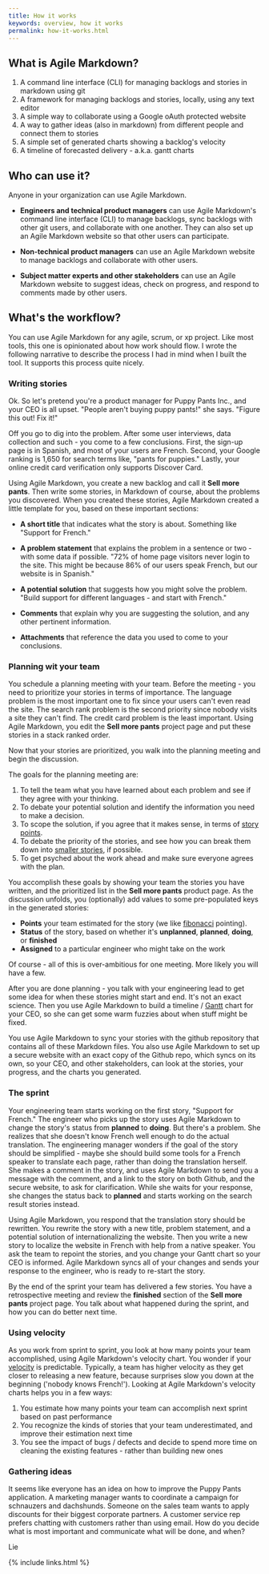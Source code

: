 ```yaml
---
title: How it works
keywords: overview, how it works
permalink: how-it-works.html
---
```


## What is Agile Markdown?

1. A command line interface (CLI) for managing backlogs and stories in markdown using git
2. A framework for managing backlogs and stories, locally, using any text editor
3. A simple way to collaborate using a Google oAuth protected website
4. A way to gather ideas (also in markdown) from different people and connect them to stories
5. A simple set of generated charts showing a backlog's velocity
6. A timeline of forecasted delivery - a.k.a. gantt charts

## Who can use it?

Anyone in your organization can use Agile Markdown.

- **Engineers and technical product managers** can use Agile Markdown's command line interface (CLI) to manage backlogs, sync backlogs with other git users, and collaborate with one another. They can also set up an Agile Markdown website so that other users can participate.

- **Non-technical product managers** can use an Agile Markdown website to manage backlogs and collaborate with other users.

- **Subject matter experts and other stakeholders** can use an Agile Markdown website to suggest ideas, check on progress, and respond to comments made by other users.

## What's the workflow?

You can use Agile Markdown for any agile, scrum, or xp project. Like most tools, this one is opinionated about how work should flow. I wrote the following narrative to describe the process I had in mind when I built the tool. It supports this process quite nicely.

### Writing stories

Ok. So let's pretend you're a product manager for Puppy Pants Inc., and your CEO is all upset. "People aren't buying puppy pants!" she says. "Figure this out! Fix it!"

Off you go to dig into the problem. After some user interviews, data collection and such - you come to a few conclusions. First, the sign-up page is in Spanish, and most of your users are French. Second, your Google ranking is 1,650 for search terms like, "pants for puppies." Lastly, your online credit card verification only supports Discover Card.

Using Agile Markdown, you create a new backlog and call it **Sell more pants**. Then write some stories, in Markdown of course, about the problems you discovered.  When you created these stories, Agile Markdown created a little template for you, based on these important sections:

- **A short title** that indicates what the story is about. Something like "Support for French."

- **A problem statement** that explains the problem in a sentence or two - with some data if possible. "72% of home page visitors never login to the site. This might be because 86% of our users speak French, but our website is in Spanish."

- **A potential solution** that suggests how you might solve the problem. "Build support for different languages - and start with French."

- **Comments** that explain why you are suggesting the solution, and any other pertinent information.

- **Attachments** that reference the data you used to come to your conclusions.

### Planning wit your team

You schedule a planning meeting with your team. Before the meeting - you need to prioritize your stories in terms of importance. The language problem is the most important one to fix since your users can't even read the site. The search rank problem is the second priority since nobody visits a site they can't find. The credit card problem is the least important. Using Agile Markdown, you edit the **Sell more pants** project page and put these stories in a stack ranked order.

Now that your stories are prioritized, you walk into the planning meeting and begin the discussion.

The goals for the planning meeting are:

1. To tell the team what you have learned about each problem and see if they agree with your thinking.
2. To debate your potential solution and identify the information you need to make a decision.
3. To scope the solution, if you agree that it makes sense, in terms of [story points](https://www.mountaingoatsoftware.com/blog/what-are-story-points).
4. To debate the priority of the stories, and see how you can break them down into [smaller stories](https://www.mountaingoatsoftware.com/blog/five-simple-but-powerful-ways-to-split-user-stories), if possible.
5. To get psyched about the work ahead and make sure everyone agrees with the plan.

You accomplish these goals by showing your team the stories you have written, and the prioritized list in the **Sell more pants** product page. As the discussion unfolds, you (optionally) add values to some pre-populated keys in the generated stories:

- **Points** your team estimated for the story (we like [fibonacci](http://www.velocitycounts.com/2013/05/why-do-high-performing-scrum-teams-tend-to-use-story-point-estimation/) pointing).
- **Status** of the story, based on whether it's **unplanned**, **planned**, **doing**, or **finished**
- **Assigned** to a particular engineer who might take on the work

Of course - all of this is over-ambitious for one meeting. More likely you will have a few.

After you are done planning - you talk with your engineering lead to get some idea for when these stories might start and end. It's not an exact science. Then you use Agile Markdown to build a timeline / [Gantt](https://en.wikipedia.org/wiki/Gantt_chart) chart for your CEO, so she can get some warm fuzzies about when stuff might be fixed.

You use Agile Markdown to sync your stories with the github repository that contains all of these Markdown files. You also use Agile Markdown to set up a secure website with an exact copy of the Github repo, which syncs on its own, so your CEO, and other stakeholders, can look at the stories, your progress, and the charts you generated.

### The sprint

Your engineering team starts working on the first story, "Support for French." The engineer who picks up the story uses Agile Markdown to change the story's status from **planned** to **doing**. But there's a problem. She realizes that she doesn't know French well enough to do the actual translation. The engineering manager wonders if the goal of the story should be simplified - maybe she should build some tools for a French speaker to translate each page, rather than doing the translation herself. She makes a comment in the story, and uses Agile Markdown to send you a message with the comment, and a link to the story on both Github, and the secure website, to ask for clarification.  While she waits for your response, she changes the status back to **planned** and starts working on the search result stories instead.

Using Agile Markdown, you respond that the translation story should be rewritten. You rewrite the story with a new title, problem statement, and a potential solution of internationalizing the website. Then you write a new story to localize the website in French with help from a native speaker. You ask the team to repoint the stories, and you change your Gantt chart so your CEO is informed. Agile Markdown syncs all of your changes and sends your response to the engineer, who is ready to re-start the story.

By the end of the sprint your team has delivered a few stories. You have a retrospective meeting and review the **finished** section of the **Sell more pants** project page. You talk about what happened during the sprint, and how you can do better next time.

### Using velocity

As you work from sprint to sprint, you look at how many points your team accomplished, using Agile Markdown's velocity chart. You wonder if your  [velocity](https://www.pivotaltracker.com/blog/velocity-is-a-measure-of-pace-not-productivity) is predictable. Typically, a team has higher velocity as they get closer to releasing a new feature, because surprises slow you down at the beginning ('nobody knows French!'). Looking at Agile Markdown's velocity charts helps you in a few ways:

1. You estimate how many points your team can accomplish next sprint based on past performance
2. You recognize the kinds of stories that your team underestimated, and improve their estimation next time
3. You see the impact of bugs / defects and decide to spend more time on cleaning the existing features - rather than building new ones

### Gathering ideas

It seems like everyone has an idea on how to improve the Puppy Pants application. A marketing manager wants to coordinate a campaign for schnauzers and dachshunds. Someone on the sales team wants to apply discounts for their biggest corporate partners. A customer service rep prefers chatting with customers rather than using email. How do you decide what is most important and communicate what will be done, and when?

Lie




{% include links.html %}
